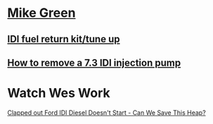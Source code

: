# [Mike Green](https://www.youtube.com/channel/UCubrUX3-x32aMWsxTy6UE5Q)

## [IDI fuel return kit/tune up](https://youtu.be/95CmZ9ujyEM)

## [How to remove a 7.3 IDI injection pump](https://youtu.be/KIfvsSuOWvc)

# Watch Wes Work
[Clapped out Ford IDI Diesel Doesn't Start - Can We Save This Heap?](https://youtu.be/_P7FMFeRk5U)
